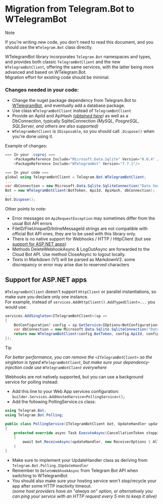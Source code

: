 ﻿# Migration from Telegram.Bot to WTelegramBot

> [!NOTE]  
> If you're writing new code, you don't need to read this document, and you should use the `WTelegram.Bot` class directly.

WTelegramBot library incorporates `Telegram.Bot` namespaces and types, and provides both classic `TelegramBotClient` and the new `WTelegramBotClient`, offering the same services, with the latter being more advanced and based on WTelegram.Bot.  
Migration effort for existing code should be minimal.  

### Changes needed in your code:
- Change the nuget package dependency from Telegram.Bot to [WTelegramBot](https://www.nuget.org/packages/WTelegramBot),
  and eventually add a database package.
- Use class `WTelegramBotClient` instead of `TelegramBotClient`
- Provide an ApiId and ApiHash _([obtained here](https://my.telegram.org/apps))_
  as well as a DbConnection, typically SqliteConnection _(MySQL, PosgreSQL, SQLServer, and others are also supported)_
- `WTelegramBotClient` is `IDisposable`, so you should call `.Dispose()` when you're done using it.

Example of changes:
```csharp
=== In your .csproj ===
    <PackageReference Include="Microsoft.Data.Sqlite" Version="8.0.4" />
    <PackageReference Include="WTelegramBot" Version="7.7.1"/>

=== In your code ===
global using TelegramBotClient = Telegram.Bot.WTelegramBotClient;
...
var dbConnection = new Microsoft.Data.Sqlite.SqliteConnection("Data Source=WTelegramBot.sqlite");
Bot = new WTelegramBotClient(BotToken, ApiId, ApiHash, dbConnection);
...
Bot.Dispose();
```


Other points to note:
- Error messages on `ApiRequestException` may sometimes differ from the usual Bot API errors
- FileID/FileUniqueID/InlineMessageId strings are not compatible with official Bot API ones, they are to be used with this library only.
- There is no native support for Webhooks / HTTP / HttpClient (but see [support for ASP.NET apps](#support-for-aspnet-apps))
- Methods DeleteWebhookAsync & LogOutAsync are forwarded to the Cloud Bot API. Use method CloseAsync to logout locally.
- Texts in Markdown (V1) will be parsed as MarkdownV2. some discrepancy or error may arise due to reserved characters

## Support for ASP.NET apps

`WTelegramBotClient` doesn't support `HttpClient` or parallel instantiations,
so make sure you declare only one instance.  
For example, instead of `services.AddHttpClient().AddTypedClient<...` you would use:

```csharp
services.AddSingleton<ITelegramBotClient>(sp =>
{
    BotConfiguration? config = sp.GetService<IOptions<BotConfiguration>>()?.Value;
    var dbConnection = new Microsoft.Data.Sqlite.SqliteConnection("Data Source=WTelegramBot.sqlite");
    return new WTelegramBotClient(config.BotToken, config.ApiId, config.ApiHash, dbConnection);
});
```
> [!TIP]  
> _For better performance, you can remove the `<ITelegramBotClient>` so the singleton is typed `WTelegramBotClient`, but make sure your dependency-injection code use `WTelegramBotClient` everywhere_

Webhooks are not natively supported, but you can use a background service for polling instead:
- Add this line to your Web App services configuration:  
  `builder.Services.AddHostedService<PollingService>();`
- Add the following PollingService.cs class:
```csharp
using Telegram.Bot;
using Telegram.Bot.Polling;

public class PollingService(ITelegramBotClient bot, UpdateHandler updateHandler) : BackgroundService
{
    protected override async Task ExecuteAsync(CancellationToken stoppingToken)
    {
        await bot.ReceiveAsync(updateHandler, new ReceiverOptions { AllowedUpdates = [], DropPendingUpdates = true }, stoppingToken);
    }
}
```
- Make sure to implement your UpdateHandler class as deriving from `Telegram.Bot.Polling.IUpdateHandler`
- Remember to `DeleteWebhookAsync` from Telegram Bot API when switching to WTelegramBot
- You should also make sure your hosting service won't stop/recycle your app after some HTTP inactivity timeout.  
_(some host providers have an "always on" option, or alternatively you can ping your service with an HTTP request every 5 min to keep it alive)_

